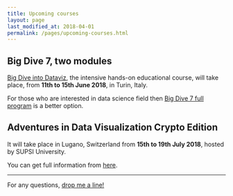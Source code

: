 ```yaml
---
title: Upcoming courses
layout: page
last_modified_at: 2018-04-01
permalink: /pages/upcoming-courses.html
---
```


## Big Dive 7, two modules

[Big Dive into Dataviz](https://www.bigdive.eu/becomedatascientist/data-viz-intensive/), the intensive hands-on educational course, will take place, from **11th to 15th June 2018**, in Turin, Italy.

For those who are interested in data science field then [Big Dive 7 full program](https://www.bigdive.eu/becomedatascientist/big-dive-7/) is a better option.

## Adventures in Data Visualization Crypto Edition

It will take place in Lugano, Switzerland from **15th to 19th July 2018**, hosted by SUPSI University.

You can get full information from [here](https://www.maind.supsi.ch/workshops/2018/2018-03-02-adventures-in-data-visualization-2018.html).

---

For any questions, [drop me a line!](mailto:hello@fabiofranchino.com)